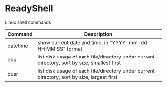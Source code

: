 # ReadyShell
Linux shell commands

Command | Description
------- | -----------
datetime | show current date and time, in "YYYY-mm-dd HH:MM:SS" format
dus | list disk usage of each file/directory under current directory, sort by size, smallest first
dusr | list disk usage of each file/directory under current directory, sort by size, largest first
